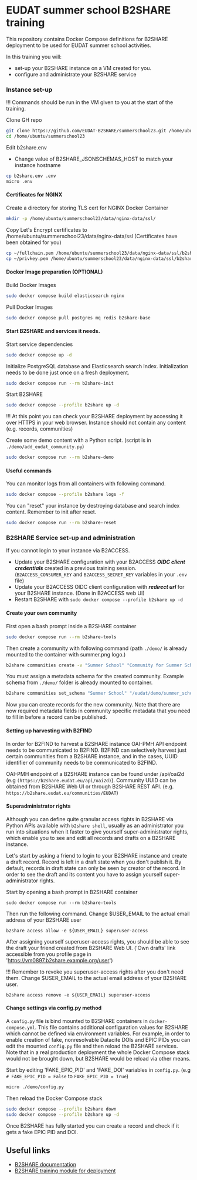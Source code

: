 # EUDAT summer school B2SHARE training
This repository contains Docker Compose definitions for B2SHARE deployment to be used for EUDAT summer school activities.

In this training you will:
- set-up your B2SHARE instance on a VM created for you.
- configure and administrate your B2SHARE service

### Instance set-up

!!! Commands should be run in the VM given to you at the start of the training.

Clone GH repo
``` bash
git clone https://github.com/EUDAT-B2SHARE/summerschool23.git /home/ubuntu/summerschool23
cd /home/ubuntu/summerschool23
```

Edit b2share.env
- Change value of B2SHARE_JSONSCHEMAS_HOST to match your instance hostname
``` bash
cp b2share.env .env
micro .env
```

#### Certificates for NGINX

Create a directory for storing TLS cert for  NGINX Docker Container
``` bash
mkdir -p /home/ubuntu/summerschool23/data/nginx-data/ssl/
```

Copy Let's Encrypt certificates to /home/ubuntu/summerschool23/data/nginx-data/ssl
(Certificates have been obtained for you)
``` bash
cp ~/fullchain.pem /home/ubuntu/summerschool23/data/nginx-data/ssl/b2share.crt
cp ~/privkey.pem /home/ubuntu/summerschool23/data/nginx-data/ssl/b2share.key
```

#### Docker Image preparation (OPTIONAL)

Build Docker Images
```bash
sudo docker compose build elasticsearch nginx
```

Pull Docker Images
``` bash
sudo docker compose pull postgres mq redis b2share-base
```

#### Start B2SHARE and services it needs.

Start service dependencies
``` bash
sudo docker compose up -d
```

Initialize PostgreSQL database and Elasticsearch search Index.
Initialization needs to be done just once on a fresh deployment.
``` bash
sudo docker compose run --rm b2share-init
```

Start B2SHARE
```bash
sudo docker compose --profile b2share up -d
```

!!! At this point you can check your B2SHARE deployment by accessing it over HTTPS in your web browser.
Instance should not contain any content (e.g. records, communities)

Create some demo content with a Python script.
(script is in `./demo/add_eudat_community.py`)
```bash
sudo docker compose run --rm b2share-demo
```

#### Useful commands

You can monitor logs from all containers with following command.
```bash
sudo docker compose --profile b2share logs -f
```

You can "reset" your instance by destroying database and search index content.
Remember to init after reset.
```bash
sudo docker compose run --rm b2share-reset
```


### B2SHARE Service set-up and administration

If you cannot login to your instance via B2ACCESS.
- Update your B2SHARE configuration with your B2ACCESS ***OIDC client credentials*** created in a previous training session.
  (`B2ACCESS_CONSUMER_KEY` and `B2ACCESS_SECRET_KEY` variables in your `.env` file)
- Update your B2ACCESS OIDC client configuration with ***redirect url*** for your B2SHARE instance.
  (Done in B2ACCESS web UI)
- Restart B2SHARE with `sudo docker compose --profile b2share up -d`


#### Create your own community

First open a bash prompt inside a B2SHARE container
```bash
sudo docker compose run --rm b2share-tools
```

Then create a community with following command
(path `./demo/` is already mounted to the container with summer.png logo.)
```bash 
b2share communities create -v "Summer School" "Community for Summer School 2023" "/eudat/b2share/webui/app/img/communities/summer.png"
```

You must assign a metadata schema for the created community.
Example schema from `./demo/` folder is already mounted to container.
```bash
b2share communities set_schema "Summer School" "/eudat/demo/summer_school.jsonschema"
```

Now you can create records for the new community.
Note that there are now required metadata fields in community specific metadata that you need to fill in before a record can be published.


#### Setting up harvesting with B2FIND

In order for B2FIND to harvest a B2SHARE instance OAI-PMH API endpoint needs to be communicated to B2FIND.
B2FIND can selectively harvest just certain communities from a B2SHARE instance, and in the cases, UUID identifier of community needs to be communicated to B2FIND.

OAI-PMH endpoint of a B2SHARE instance can be found under /api/oai2d (e.g `(https://b2share.eudat.eu/api/oai2d)`).
Community UUID can be obtained from B2SHARE Web UI or through B2SHARE REST API. (e.g. `https://b2share.eudat.eu/communities/EUDAT`)


#### Superadministrator rights

Although you can define quite granular access rights in B2SHARE via Python APIs available with `b2share shell`, usually as an administrator you run into situations when it faster to give yourself super-administrator rights, which enable you to see and edit all records and drafts on a B2SHARE instance.

Let's start by asking a friend to login to your B2SHARE instance and create a draft record.
Record is left in a draft state when you don't publish it.
By default, records in draft state can only be seen by creator of the record.
In order to see the draft and its content you have to assign yourself super-administrator rights.

Start by opening a bash prompt in B2SHARE container
```
sudo docker compose run --rm b2share-tools
```

Then run the following command. Change $USER_EMAIL to the actual email address of your B2SHARE user
```
b2share access allow -e ${USER_EMAIL} superuser-access
```

After assigning yourself superuser-access rights, you should be able to see the draft your friend created from B2SHARE Web UI.
('Own drafts' link accessible from you profile page in 'https://vm0897.b2share.example.org/user')

!!! Remember to revoke you superuser-access rights after you don't need them.
Change $USER_EMAIL to the actual email address of your B2SHARE user.
```
b2share access remove -e ${USER_EMAIL} superuser-access
```


#### Change settings via config.py method

A `config.py` file is bind mounted to B2SHARE containers in `docker-compose.yml`.
This file contains additional configuration values for B2SHARE which cannot be defined via environment variables.
For example, in order to enable creation of fake, nonresolvable Datacite DOIs and EPIC PIDs you can edit the mounted `config.py` file and then reload the B2SHARE services. Note that in a real production deployment the whole Docker Compose stack would not be brought down, but B2SHARE would be reload via other means.

Start by editing 'FAKE_EPIC_PID' and 'FAKE_DOI' variables in `config.py`.
(e.g `# FAKE_EPIC_PID = False` to `FAKE_EPIC_PID = True`)
```bash
micro ./demo/config.py
```

Then reload the Docker Compose stack
```bash
sudo docker compose --profile b2share down
sudo docker compose --profile b2share up -d
```

Once B2SHARE has fully started you can create a record and check if it gets a fake EPIC PID and DOI.


## Useful links

 * [B2SHARE documentation](https://docs.eudat.eu/b2share)
 * [B2SHARE training module for deployment](https://github.com/EUDAT-Training/B2SHARE-Training/tree/master/deploy)

